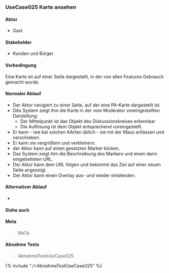 
### UseCase025 Karte ansehen

#### Aktor
 * Gast


#### Stakeholder
 * Kunden und Bürger


#### Vorbedingung
Eine Karte ist auf einer Seite dargestellt, in der von allen Features Gebrauch gemacht wurde.


#### Normaler Ablauf
 * Der Aktor navigiert zu einer Seite, auf der eine PA-Karte dargestellt ist.
 * DAs System zeigt ihm die Karte in der vom Moderator voreingestellten Darstellung:
   * Der Mittelpunkt ist das Objekt des Diskussionskreises erkennbar
   * Die Auflösung ist dem Objekt entsprechend voreingestellt.
 * Er kann - iwe bei solchen KArten üblich - sie mit der Maus anfassen und verschieben.
 * Er kann sie vergrößern und verkleinern.
 * der Aktor kann auf einen gesetzten Marker klicken.
 * Das System zeigt ihm die Beschreibung des Markers und einen darin eingebetteten URL.
 * Der Aktor kann dem URL folgen und bekommt das Ziel auf einer neuen Seite angezeigt.
 * Der Aktor kann einen Overlay aus- und wieder einblenden.


#### Alternativer Ablauf
 * 


#### Siehe auch

#### Meta
>MeTa


#### Abnahme Tests
>AbnahmeTestUseCase025

{% include "./>AbnahmeTestUseCase025" %}
